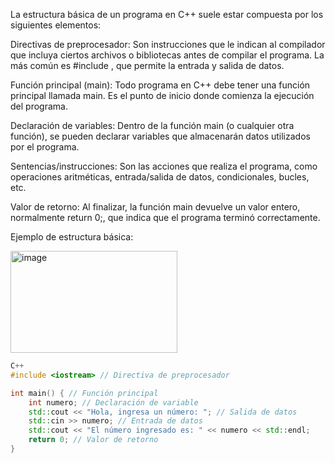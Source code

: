 La estructura básica de un programa en C++ suele estar compuesta por los siguientes elementos:

Directivas de preprocesador:
Son instrucciones que le indican al compilador que incluya ciertos archivos o bibliotecas antes de compilar el programa. La más común es #include <iostream>, que permite la entrada y salida de datos.

Función principal (main):
Todo programa en C++ debe tener una función principal llamada main. Es el punto de inicio donde comienza la ejecución del programa.

Declaración de variables:
Dentro de la función main (o cualquier otra función), se pueden declarar variables que almacenarán datos utilizados por el programa.

Sentencias/instrucciones:
Son las acciones que realiza el programa, como operaciones aritméticas, entrada/salida de datos, condicionales, bucles, etc.

Valor de retorno:
Al finalizar, la función main devuelve un valor entero, normalmente return 0;, que indica que el programa terminó correctamente.

Ejemplo de estructura básica:

<img width="267" height="163" alt="image" src="https://github.com/user-attachments/assets/857dd6ea-5aaf-468c-9f1d-71a37805f89f" />

``` c++
C++
#include <iostream> // Directiva de preprocesador

int main() { // Función principal
    int numero; // Declaración de variable
    std::cout << "Hola, ingresa un número: "; // Salida de datos
    std::cin >> numero; // Entrada de datos
    std::cout << "El número ingresado es: " << numero << std::endl;
    return 0; // Valor de retorno
}
```

